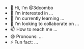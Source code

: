 - 👋 Hi, I’m @3dcombo
- 👀 I’m interested in ...
- 🌱 I’m currently learning ...
- 💞️ I’m looking to collaborate on ...
- 📫 How to reach me ...
- 😄 Pronouns: ...
- ⚡ Fun fact: ...

<!---
3dcombo/3dcombo is a ✨ special ✨ repository because its `README.md` (this file) appears on your GitHub profile.
You can click the Preview link to take a look at your changes.
--->
